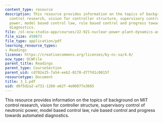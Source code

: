 ```yaml
---
content_type: resource
description: This resource provides information on the topics of background on MIT
  control research, vision for controller structure, supervisory control of neutronic
  power, model based control law, rule based control and progress towards automated
  diagnostics.
file: /ol-ocw-studio-app/courses/22-921-nuclear-power-plant-dynamics-and-control-january-iap-2006/d6f5d2a2a7311260a62f4e00877e3665_3_1.pdf
file_size: 450873
file_type: application/pdf
learning_resource_types:
- Readings
license: https://creativecommons.org/licenses/by-nc-sa/4.0/
ocw_type: OCWFile
parent_title: Readings
parent_type: CourseSection
parent_uid: cd702e25-7a54-eeb2-0170-d77fd1c0015f
resourcetype: Document
title: 3_1.pdf
uid: d6f5d2a2-a731-1260-a62f-4e00877e3665
---
```

This resource provides information on the topics of background on MIT control research, vision for controller structure, supervisory control of neutronic power, model based control law, rule based control and progress towards automated diagnostics.
